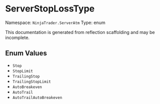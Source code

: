 # ServerStopLossType

Namespace: `NinjaTrader.ServerAtm`
Type: enum

This documentation is generated from reflection scaffolding and may be incomplete.

## Enum Values
- `Stop`
- `StopLimit`
- `TrailingStop`
- `TrailingStopLimit`
- `AutoBreakeven`
- `AutoTrail`
- `AutoTrailAutoBreakeven`
